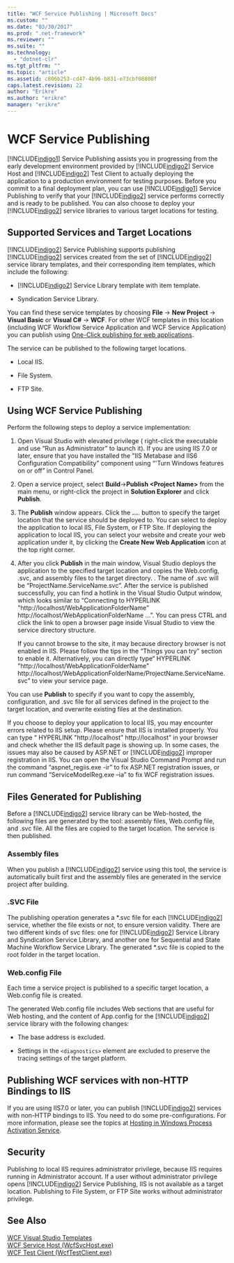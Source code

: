 ```yaml
---
title: "WCF Service Publishing | Microsoft Docs"
ms.custom: ""
ms.date: "03/30/2017"
ms.prod: ".net-framework"
ms.reviewer: ""
ms.suite: ""
ms.technology: 
  - "dotnet-clr"
ms.tgt_pltfrm: ""
ms.topic: "article"
ms.assetid: c806b253-cd47-4b96-b831-e73cbf08808f
caps.latest.revision: 22
author: "Erikre"
ms.author: "erikre"
manager: "erikre"
---
```

# WCF Service Publishing
[!INCLUDE[indigo1](../../../includes/indigo1-md.md)] Service Publishing assists you in progressing from the early development environment provided by [!INCLUDE[indigo2](../../../includes/indigo2-md.md)] Service Host and [!INCLUDE[indigo2](../../../includes/indigo2-md.md)] Test Client to actually deploying the application to a production environment for testing purposes. Before you commit to a final deployment plan, you can use [!INCLUDE[indigo1](../../../includes/indigo1-md.md)] Service Publishing to verify that your [!INCLUDE[indigo2](../../../includes/indigo2-md.md)] service performs correctly and is ready to be published. You can also choose to deploy your [!INCLUDE[indigo2](../../../includes/indigo2-md.md)] service libraries to various target locations for testing.  
  
## Supported Services and Target Locations  
 [!INCLUDE[indigo2](../../../includes/indigo2-md.md)] Service Publishing supports publishing [!INCLUDE[indigo2](../../../includes/indigo2-md.md)] services created from the set of [!INCLUDE[indigo2](../../../includes/indigo2-md.md)] service library templates, and their corresponding item templates, which include the following:  
  
-   [!INCLUDE[indigo2](../../../includes/indigo2-md.md)] Service Library template with item template.  
  
-   Syndication Service Library.  
  
 You can find these service templates by choosing **File** -> **New Project** -> **Visual Basic** or **Visual C#** -> **WCF**. For other WCF templates in this location (including WCF Workflow Service Application and WCF Service Application) you can publish using [One-Click publishing for web applications](https://msdn.microsoft.com/en-us/library/dd465337\(v=vs.110\).aspx).  
  
 The service can be published to the following target locations.  
  
-   Local IIS.  
  
-   File System.  
  
-   FTP Site.  
  
## Using WCF Service Publishing  
 Perform the following steps to deploy a service implementation:  
  
1.  Open Visual Studio with elevated privilege ( right-click the executable and use “Run as Administrator” to launch it).  If you are using IIS 7.0 or later, ensure that you have installed the "IIS Metabase and IIS6 Configuration Compatibility” component using “'Turn Windows features on or off” in Control Panel.  
  
2.  Open a service project, select **Build**->**Publish \<Project Name>** from the main menu, or right-click the project in **Solution Explorer** and click **Publish**.  
  
3.  The **Publish** window appears. Click the **…**. button to specify the target location that the service should be deployed to. You can select to deploy the application to local IIS, File System, or FTP Site. If deploying the application to local IIS, you can select your website and create your web application under it, by clicking the **Create New Web Application** icon at the top right corner.  
  
4.  After you click **Publish** in the main window, Visual Studio deploys the application to the specified target location and copies the Web.config, .svc, and assembly files to the target directory. . The name of .svc will be “ProjectName.ServiceName.svc”. After the service is published successfully, you can find a hotlink in the Visual Studio Output window, which looks similar to “Connecting to  HYPERLINK "http://localhost/WebApplicationFolderName" http://localhost/WebApplicationFolderName ...”. You can press CTRL and click the link to open a browser page inside Visual Studio to view the service directory structure.  
  
     If you cannot browse to the site, it may because directory browser is not enabled in IIS. Please follow the tips in the “Things you can try” section to enable it. Alternatively, you can directly type“ HYPERLINK "http://localhost/WebApplicationFolderName" http://localhost/WebApplicationFolderName/ProjectName.ServiceName.svc” to view your service page.  
  
 You can use **Publish** to specify if you want to copy the assembly, configuration, and .svc file for all services defined in the project to the target location, and overwrite existing files at the destination.  
  
 If you choose to deploy your application to local IIS, you may encounter errors related to IIS setup. Please ensure that IIS is installed properly. You can type “ HYPERLINK "http://localhost" http://localhost” in your browser and check whether the IIS default page is showing up.  In some cases, the issues may also be caused by ASP.NET or [!INCLUDE[indigo2](../../../includes/indigo2-md.md)] improper registration in IIS. You can open the Visual Studio Command Prompt and run the command “aspnet_regiis.exe -ir” to fix ASP.NET registration issues, or run command “ServiceModelReg.exe –ia” to fix WCF registration issues.  
  
## Files Generated for Publishing  
 Before a [!INCLUDE[indigo2](../../../includes/indigo2-md.md)] service library can be Web-hosted, the following files are generated by the tool: assembly files, Web.config file, and .svc file. All the files are copied to the target location. The service is then published.  
  
### Assembly files  
 When you publish a [!INCLUDE[indigo2](../../../includes/indigo2-md.md)] service using this tool, the service is automatically built first and the assembly files are generated in the service project after building.  
  
### .SVC File  
 The publishing operation generates a *.svc file for each [!INCLUDE[indigo2](../../../includes/indigo2-md.md)] service, whether the file exists or not, to ensure version validity. There are two different kinds of svc files: one for [!INCLUDE[indigo2](../../../includes/indigo2-md.md)] Service Library and Syndication Service Library, and another one for Sequential and State Machine Workflow Service Library. The generated \*.svc file is copied to the root folder in the target location.  
  
### Web.config File  
 Each time a service project is published to a specific target location, a Web.config file is created.  
  
 The generated Web.config file includes Web sections that are useful for Web hosting, and the content of App.config for the [!INCLUDE[indigo2](../../../includes/indigo2-md.md)] service library with the following changes:  
  
-   The base address is excluded.  
  
-   Settings in the `<diagnostics>` element are excluded to preserve the tracing settings of the target platform.  
  
## Publishing WCF services with non-HTTP Bindings to IIS  
 If you are using IIS7.0 or later, you can publish [!INCLUDE[indigo2](../../../includes/indigo2-md.md)] services with non-HTTP bindings to IIS. You need to do some pre-configurations. For more information, please see the topics at  [Hosting in Windows Process Activation Service](../../../docs/framework/wcf/feature-details/hosting-in-windows-process-activation-service.md).  
  
## Security  
 Publishing to local IIS requires administrator privilege, because IIS requires running in Administrator account. If a user without administrator privilege opens [!INCLUDE[indigo2](../../../includes/indigo2-md.md)] Service Publishing, IIS is not available as a target location. Publishing to File System, or FTP Site works without administrator privilege.  
  
## See Also  
 [WCF Visual Studio Templates](../../../docs/framework/wcf/wcf-vs-templates.md)   
 [WCF Service Host (WcfSvcHost.exe)](../../../docs/framework/wcf/wcf-service-host-wcfsvchost-exe.md)   
 [WCF Test Client (WcfTestClient.exe)](../../../docs/framework/wcf/wcf-test-client-wcftestclient-exe.md)